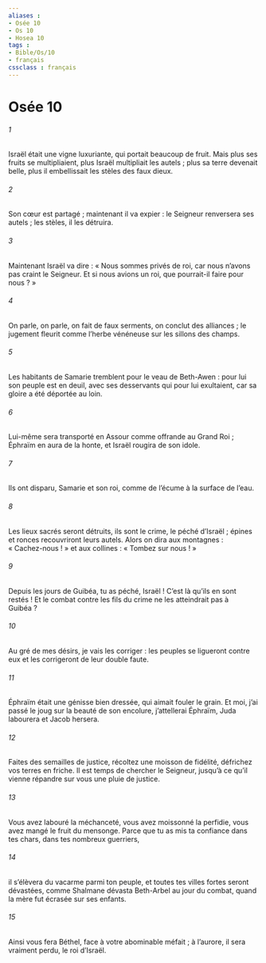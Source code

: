 ```yaml
---
aliases : 
- Osée 10
- Os 10
- Hosea 10
tags : 
- Bible/Os/10
- français
cssclass : français
---
```


# Osée 10

###### 1
Israël était une vigne luxuriante,
qui portait beaucoup de fruit.
Mais plus ses fruits se multipliaient,
plus Israël multipliait les autels ;
plus sa terre devenait belle,
plus il embellissait les stèles des faux dieux.
###### 2
Son cœur est partagé ;
maintenant il va expier :
le Seigneur renversera ses autels ;
les stèles, il les détruira.
###### 3
Maintenant Israël va dire :
« Nous sommes privés de roi,
car nous n’avons pas craint le Seigneur.
Et si nous avions un roi,
que pourrait-il faire pour nous ? »
###### 4
On parle, on parle,
on fait de faux serments,
on conclut des alliances ;
le jugement fleurit comme l’herbe vénéneuse
sur les sillons des champs.
###### 5
Les habitants de Samarie tremblent
pour le veau de Beth-Awen :
pour lui son peuple est en deuil,
avec ses desservants qui pour lui exultaient,
car sa gloire a été déportée au loin.
###### 6
Lui-même sera transporté en Assour
comme offrande au Grand Roi ;
Éphraïm en aura de la honte,
et Israël rougira de son idole.
###### 7
Ils ont disparu, Samarie et son roi,
comme de l’écume à la surface de l’eau.
###### 8
Les lieux sacrés seront détruits,
ils sont le crime, le péché d’Israël ;
épines et ronces recouvriront leurs autels.
Alors on dira aux montagnes : « Cachez-nous ! »
et aux collines : « Tombez sur nous ! »
###### 9
Depuis les jours de Guibéa,
tu as péché, Israël !
C’est là qu’ils en sont restés !
Et le combat contre les fils du crime
ne les atteindrait pas à Guibéa ?
###### 10
Au gré de mes désirs, je vais les corriger :
les peuples se ligueront contre eux
et les corrigeront de leur double faute.
###### 11
Éphraïm était une génisse bien dressée,
qui aimait fouler le grain.
Et moi, j’ai passé le joug
sur la beauté de son encolure,
j’attellerai Éphraïm,
Juda labourera
et Jacob hersera.
###### 12
Faites des semailles de justice,
récoltez une moisson de fidélité,
défrichez vos terres en friche.
Il est temps de chercher le Seigneur,
jusqu’à ce qu’il vienne répandre sur vous
une pluie de justice.
###### 13
Vous avez labouré la méchanceté,
vous avez moissonné la perfidie,
vous avez mangé le fruit du mensonge.
Parce que tu as mis ta confiance dans tes chars,
dans tes nombreux guerriers,
###### 14
il s’élèvera du vacarme parmi ton peuple,
et toutes tes villes fortes seront dévastées,
comme Shalmane dévasta Beth-Arbel au jour du combat,
quand la mère fut écrasée sur ses enfants.
###### 15
Ainsi vous fera Béthel,
face à votre abominable méfait ;
à l’aurore, il sera vraiment perdu, le roi d’Israël.
